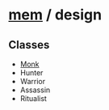# [mem](https://github.com/BroProducts/mem) / design

## Classes

- [Monk](classes/monk.md)
- Hunter
- Warrior
- Assassin
- Ritualist
